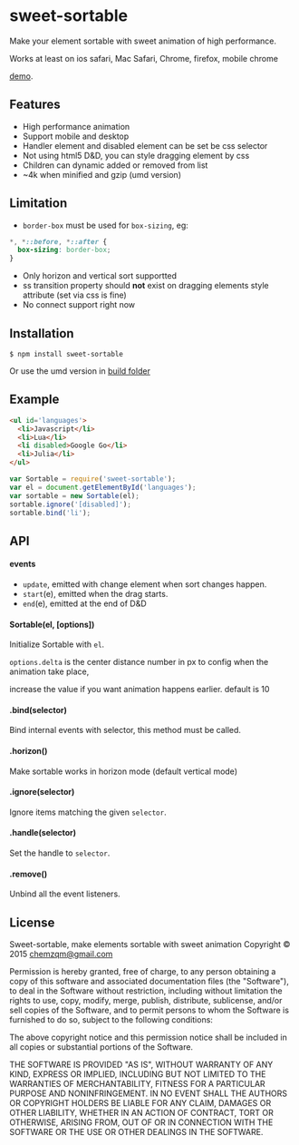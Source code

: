 # sweet-sortable

  Make your element sortable with sweet animation of high performance.

  Works at least on ios safari, Mac Safari, Chrome, firefox, mobile chrome

  [demo](http://chemzqm.github.io/sweet-sortable/index.html).

## Features

* High performance animation
* Support mobile and desktop
* Handler element and disabled element can be set be css selector
* Not using html5 D&D, you can style dragging element by css
* Children can dynamic added or removed from list
* ~4k when minified and gzip (umd version)

## Limitation

* `border-box` must be used for `box-sizing`, eg:
``` css
*, *::before, *::after {
  box-sizing: border-box;
}
```
* Only horizon and vertical sort supportted
* ss transition property should **not** exist on dragging elements style attribute (set via css is fine)
* No connect support right now

## Installation

    $ npm install sweet-sortable

Or use the umd version in [build folder](https://github.com/chemzqm/sweet-sortable/tree/master/build)

## Example

``` html
<ul id='languages'>
  <li>Javascript</li>
  <li>Lua</li>
  <li disabled>Google Go</li>
  <li>Julia</li>
</ul>
```

``` js
var Sortable = require('sweet-sortable');
var el = document.getElementById('languages');
var sortable = new Sortable(el);
sortable.ignore('[disabled]');
sortable.bind('li');
```

## API

#### events

  - `update`, emitted with change element when sort changes happen.
  - `start`(e), emitted when the drag starts.
  - `end`(e), emitted at the end of D&D

#### Sortable(el, [options])

Initialize Sortable with `el`.

`options.delta` is the center distance number in px to config when the animation take place,

increase the value if you want animation happens earlier.  default is 10

#### .bind(selector)

Bind internal events with selector, this method must be called.

#### .horizon()

Make sortable works in horizon mode (default vertical mode)

#### .ignore(selector)

Ignore items matching the given `selector`.

#### .handle(selector)

Set the handle to `selector`.

#### .remove()

Unbind all the event listeners.

## License

Sweet-sortable, make elements sortable with sweet animation
Copyright © 2015 chemzqm@gmail.com

Permission is hereby granted, free of charge, to any person obtaining
a copy of this software and associated documentation files (the "Software"),
to deal in the Software without restriction, including without limitation
the rights to use, copy, modify, merge, publish, distribute, sublicense,
and/or sell copies of the Software, and to permit persons to whom the
Software is furnished to do so, subject to the following conditions:

The above copyright notice and this permission notice shall be included
in all copies or substantial portions of the Software.

THE SOFTWARE IS PROVIDED "AS IS", WITHOUT WARRANTY OF ANY KIND,
EXPRESS OR IMPLIED, INCLUDING BUT NOT LIMITED TO THE WARRANTIES
OF MERCHANTABILITY, FITNESS FOR A PARTICULAR PURPOSE AND NONINFRINGEMENT.
IN NO EVENT SHALL THE AUTHORS OR COPYRIGHT HOLDERS BE LIABLE FOR ANY CLAIM,
DAMAGES OR OTHER LIABILITY, WHETHER IN AN ACTION OF CONTRACT,
TORT OR OTHERWISE, ARISING FROM, OUT OF OR IN CONNECTION WITH THE SOFTWARE
OR THE USE OR OTHER DEALINGS IN THE SOFTWARE.

